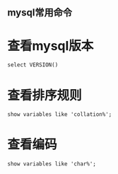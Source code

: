 ## mysql常用命令

# 查看mysql版本
`select VERSION()` 

# 查看排序规则
`show variables like 'collation%';`

<!--备注：_ci结尾表示大小写不敏感（caseinsensitive）,_cs表示大小写敏感（case sensitive）,_bin表示二进制的比较（binary）-->

# 查看编码
`show variables like 'char%';`